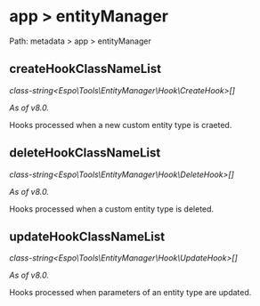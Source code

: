 # app > entityManager

Path: metadata > app > entityManager


## createHookClassNameList

*class-string<Espo\Tools\EntityManager\Hook\CreateHook\>[]*

*As of v8.0.*


Hooks processed when a new custom entity type is craeted.


## deleteHookClassNameList

*class-string<Espo\Tools\EntityManager\Hook\DeleteHook\>[]*

*As of v8.0.*

Hooks processed when a custom entity type is deleted.

## updateHookClassNameList

*class-string<Espo\Tools\EntityManager\Hook\UpdateHook\>[]*

*As of v8.0.*

Hooks processed when parameters of an entity type are updated.
